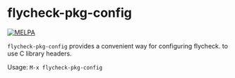 # flycheck-pkg-config

[![MELPA](http://melpa.org/packages/flycheck-pkg-config-badge.svg)](http://melpa.org/#/flycheck-pkg-config)

`flycheck-pkg-config` provides a convenient way for configuring flycheck.
to use C library headers.

Usage: `M-x flycheck-pkg-config`
